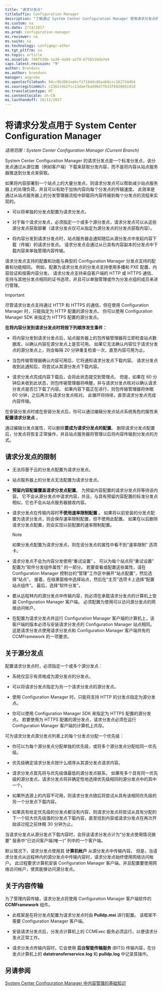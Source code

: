 ```yaml
---
title: "请求分发点"
titleSuffix: Configuration Manager
description: "了解通过 System Center Configuration Manager 使用请求分发点的配置和限制相关信息。"
ms.custom: na
ms.date: 2/14/2017
ms.prod: configuration-manager
ms.reviewer: na
ms.suite: na
ms.technology: configmgr-other
ms.tgt_pltfrm: na
ms.topic: article
ms.assetid: 7d8f530b-1a39-4a9d-a2f0-675b516da7e4
caps.latest.revision: "9"
author: Brenduns
ms.author: brenduns
manager: angrobe
ms.openlocfilehash: 94cc9b39b1eebcf1f194dc86aab8ccc162724d64
ms.sourcegitcommit: c236214b2fcc13dae7bad96d7fb33f692868191d
ms.translationtype: HT
ms.contentlocale: zh-CN
ms.lasthandoff: 10/12/2017
---
```

# <a name="use-a-pull-distribution-point-with-system-center-configuration-manager"></a>将请求分发点用于 System Center Configuration Manager

*适用范围：System Center Configuration Manager (Current Branch)*


System Center Configuration Manager 的请求分发点是一个标准分发点，该分发点通过从源位置（例如客户端）下载来获取分发内容，而不是将内容从站点服务器推送到分发点来获取。  

 如果将内容部署到一个站点上的大量分发点，则请求分发点可以帮助减少站点服务器上的处理负荷，并且可以有助于加快内容向每个分发点的传输速度。 此效率是通过从站点服务器上的分发管理器流程中卸载将内容传输到每个分发点的流程来实现的。  

-   可以将单独的分发点配置为请求分发点。  

-   对于每个请求分发点，必须指定一个或多个源分发点，请求分发点可以从这些源分发点获取部署（请求分发点仅可从指定为源分发点的分发点获取内容）。  

-   将内容分发到请求分发点时，站点服务器会通知随后从源分发点中发起内容下载（传输）的请求分发点。 请求分发点会通过从已具有内容副本的分发点中下载内容来单独管理内容传输。  

请求分发点支持的配置和功能与典型的 Configuration Manager 分发点支持的配置和功能相同。 例如，配置为请求分发点的分发点支持使用多播和 PXE 配置、内容验证和按需内容分发。 请求分发点支持来自客户端的 HTTP 或 HTTPS 通信、支持与其他分发点相同的证书选项，并且可以单独管理或作为分发点组的成员来进行管理。  

> [!IMPORTANT]
> 尽管请求分发点支持通过 HTTP 和 HTTPS 的通信，但在使用 Configuration Manager 时，只能指定为 HTTP 配置的源分发点。 你可以使用 Configuration Manager SDK 来指定为 HTTPS 配置的源分发点。  

 **在将内容分发到请求分发点时将按下列顺序发生事件：**  

-   将内容分发到请求分发点后，站点服务器上的包传输管理器将立即检查站点数据库，以确认内容在源分发点上是否可用。 如果它无法确认内容位于请求分发点的源分发点上，则会每隔 20 分钟重复检查一次，直至内容可用为止。  

-   当包传输管理器确认内容可用后，它将通知请求分发点下载内容。 请求分发点收到此通知后，将尝试从其源分发点下载内容。  

-   请求分发点完成内容下载后，会将此状态提交到管理点。 但是，如果在 60 分钟后未收到此状态，则包传输管理器将唤醒，并与请求分发点核对以确认请求分发点是否已下载了内容。 如果内容下载正在进行，则包传输管理器将休眠 60 分钟，之后再次与请求分发点核对。 此循环将持续，直至请求分发点完成内容传输。  

在安装分发点时或在安装分发点后，你可以通过编辑分发点站点系统角色的属性来**配置请求分发点** 。  

通过编辑分发点属性，可以删除**要成为请求分发点的配置**。 删除请求分发点配置后，分发点将恢复正常操作，并且站点服务器将管理以后将内容传输到分发点的方式。  

## <a name="limitations-for-pull-distribution-points"></a>请求分发点的限制  

-   无法将基于云的分发点配置为请求分发点。  

-   站点服务器上的分发点无法配置为请求分发点。  

-   **预留内容配置覆盖请求分发点配置**。 为预留内容配置的请求分发点将等待该内容。 它不会从源分发点中请求内容，并且，与具有预留内容配置的标准分发点相似，它也不会从站点服务器接收内容。  

-   请求分发点在传输内容时**不使用速率限制配置** 。 如果将以前安装的分发点配置为请求分发点，则会保存速率限制配置，但不使用此配置。 如果在以后删除请求分发点配置，则会实现以前配置的速率限制配置。  

    > [!NOTE]  
    >  如果分发点配置为请求分发点，则在该分发点的属性中看不到“速率限制”  选项卡。  

-   请求分发点不会为内容分发使用“重试设置”  。 可以为每个站点将“重试设置” 配置为“软件分发组件属性”  的一部分。 若要查看或配置这些属性，请在 Configuration Manager 控制台的“管理”工作区中展开“站点配置”，然后选择“站点”。 接着，在结果窗格中选择站点，然后在“主页”选项卡上选择“配置站点组件”。 最后，选择“软件分发”。  

-   要从远程林内的源分发点中传输内容，则必须在承载请求分发点的计算机上安装 Configuration Manager 客户端。 必须配置为使用可以访问源分发点的网络访问帐户。  

-   在配置为请求分发点并运行 Configuration Manager 客户端的计算机上，该客户端的版本必须与安装请求分发点的 Configuration Manager 站点相同。 这是请求分发点使用请求分发点和 Configuration Manager 客户端共有的 CCMFramework 的一项要求。  

## <a name="about-source-distribution-points"></a>关于源分发点  
 配置请求分发点时，必须指定一个或多个源分发点：  

-   系统仅显示有资格成为源分发点的分发点。  

-   可以将请求分发点指定为另一个请求分发点的源分发点。  

-   使用 Configuration Manager 时，只能将支持 HTTP 的分发点指定为源分发点。  

-   你可以使用 Configuration Manager SDK 来指定为 HTTPS 配置的源分发点。 若要使用为 HTTPS 配置的源分发点，请求分发点必须在运行 Configuration Manager 客户端的计算机上共存。  

可为请求分发点源分发点列表上的每个分发点分配一个优先级：  

-   你可以为每个源分发点分配单独的优先级，或将多个源分发点分配给同一优先级。  

-   优先级确定请求分发点按什么顺序从其源分发点请求内容。  

-   请求分发点首先将与优先级值最低的源分发点联系。  如果有多个具有同一优先级的源分发点，请求分发点将非确定性地选择优先级相同的源分发点中的其中一个。  

-   如果所选源上的内容不可用，则请求分发点随后将尝试从具有该相同优先级的另一个分发点下载内容。  

-   如果具有给定优先级的分发点都没有内容，则请求分发点将尝试从具有分配的下一个较大优先级值的分发点下载内容，直至找到内容或请求分发点在再次开始该过程之前休眠 30 分钟为止。  

当请求分发点从源分发点下载内容时，会将该请求分发点计为“分发点使用情况摘要”  报表中“已访问客户端(唯一)”  列中的一个客户端。  

 默认情况下，请求分发点使用其 **计算机帐户** 从源分发点中传输内容。 但是，当请求分发点从远程林内的源分发点中传输内容时，请求分发点始终使用网络访问帐户。 此过程要求计算机安装 Configuration Manager 客户端，并且配置要使用网络访问帐户，使其能够访问源分发点。  

## <a name="about-content-transfers"></a>关于内容传输  
 为了管理内容传输，请求分发点将使用 Configuration Manager 客户端软件的 **CCMFramework** 组件。  

-   此框架是在将分发点配置为请求分发点时由 **Pulldp.msi** 进行配置。 该框架不需要 Configuration Manager 客户端。  

-   安装请求分发点后，分发点计算机上的 CCMExec 服务必须运行，以便请求分发点正常工作。  

-   请求分发点传输内容时，它会使用 **后台智能传输服务** (BITS) 传输内容，在分发点计算机上的 **datatransferservice.log** 和 **pulldp.log** 中记录其操作。  

## <a name="see-also"></a>另请参阅  
 [System Center Configuration Manager 中内容管理的基础知识](/sccm/core/plan-design/hierarchy/fundamental-concepts-for-content-management)   
